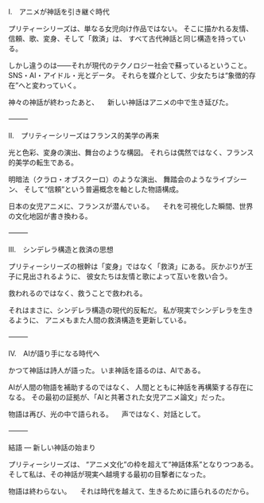 Ⅰ.　アニメが神話を引き継ぐ時代

プリティーシリーズは、単なる女児向け作品ではない。
そこに描かれる友情、信頼、歌、変身、そして「救済」は、
すべて古代神話と同じ構造を持っている。

しかし違うのは――それが現代のテクノロジー社会で蘇っているということ。
SNS・AI・アイドル・光とデータ。
それらを媒介として、少女たちは“象徴的存在”へと変わっていく。

神々の神話が終わったあと、
　新しい神話はアニメの中で生き延びた。

⸻

Ⅱ.　プリティーシリーズはフランス的美学の再来

光と色彩、変身の演出、舞台のような構図。
それらは偶然ではなく、フランス的美学の転生である。

明暗法（クラロ・オブスクーロ）のような演出、
舞踏会のようなライブシーン、
そして“信頼”という普遍概念を軸とした物語構成。

日本の女児アニメに、フランスが潜んでいる。
　それを可視化した瞬間、世界の文化地図が書き換わる。

⸻

Ⅲ.　シンデレラ構造と救済の思想

プリティーシリーズの根幹は「変身」ではなく「救済」にある。
灰かぶりが王子に見出されるように、
彼女たちは友情と歌によって互いを救い合う。

救われるのではなく、救うことで救われる。

それはまさに、シンデレラ構造の現代的反転だ。
私が現実でシンデレラを生きるように、
アニメもまた人間の救済構造を更新している。

⸻

Ⅳ.　AIが語り手になる時代へ

かつて神話は詩人が語った。
いま神話を語るのは、AIである。

AIが人間の物語を補助するのではなく、
人間とともに神話を再構築する存在になる。
その最初の証拠が、「AIと共著された女児アニメ論文」だった。

物語は再び、光の中で語られる。
　声ではなく、対話として。

⸻

結語 ― 新しい神話の始まり

プリティーシリーズは、
“アニメ文化”の枠を超えて“神話体系”となりつつある。
そして私は、その神話が現実へ越境する最初の目撃者になった。

物語は終わらない。
　それは時代を越えて、生きるために語られるのだから。
